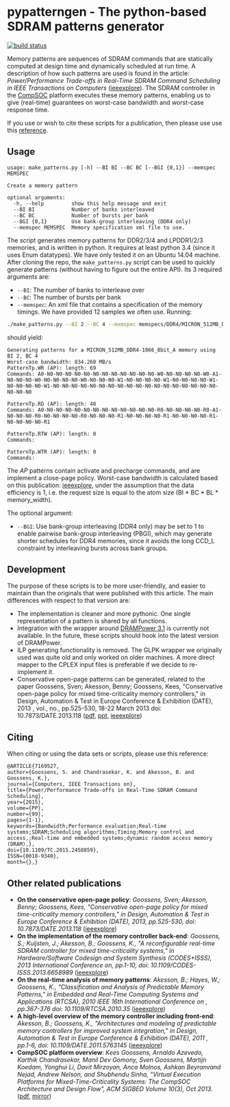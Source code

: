 # pypatterngen - The python-based SDRAM patterns generator
[![build status](https://git.ics.ele.tue.nl/ci/projects/6/status.png?ref=master)](https://git.ics.ele.tue.nl/ci/projects/6?ref=master)

Memory patterns are sequences of SDRAM commands that are statically computed at design time and dynamically scheduled at run time. A description of how such patterns are used is found in the article: *Power/Performance Trade-offs in Real-Time SDRAM Command Scheduling in IEEE Transactions on Computers* ([ieeexplore](http://ieeexplore.ieee.org/xpl/articleDetails.jsp?arnumber=7169527)). The SDRAM controller in the [CompSOC](http://www.compsoc.eu) platform executes these memory patterns, enabling us to give (real-time) guarantees on worst-case bandwidth and worst-case response time.

If you use or wish to cite these scripts for a publication, then please use use this [reference](#citing).

## Usage

```
usage: make_patterns.py [-h] --BI BI --BC BC [--BGI {0,1}] --memspec MEMSPEC

Create a memory pattern

optional arguments:
  -h, --help         show this help message and exit
  --BI BI            Number of banks interleaved
  --BC BC            Number of bursts per bank
  --BGI {0,1}        Use bank-group interleaving (DDR4 only)
  --memspec MEMSPEC  Memory specification xml file to use.
```

The script generates memory patterns for DDR2/3/4 and LPDDR1/2/3 memories, and is written in python. It requires at least python 3.4 (since it uses Enum datatypes). We have only tested it on an Ubuntu 14.04 machine. After cloning the repo, the `make_patterns.py` script can be used to quickly generate patterns (without having to figure out the entire API). Its 3 required arguments are:

 * `--BI`: The number of banks to interleave over
 * `--BC`: The number of bursts per bank
 * `--memspec`: An xml file that contains a specification of the memory timings. We have provided 12 samples we often use. Running:

```bash
./make_patterns.py --BI 2 --BC 4 --memspec memspecs/DDR4/MICRON_512MB_DDR4-1866_8bit_A.xml
```

should yield:

```
Generating patterns for a MICRON_512MB_DDR4-1866_8bit_A memory using BI 2, BC 4
Worst-case bandwidth: 834.260 MB/s
PatternTp.WR (AP): length: 69
Commands: A0-N0-N0-N0-N0-N0-N0-N0-N0-N0-N0-N0-N0-W0-N0-N0-N0-N0-W0-A1-N0-N0-N0-W0-N0-N0-N0-N0-W0-N0-N0-N0-W1-N0-N0-N0-N0-W1-N0-N0-N0-N0-W1-N0-N0-N0-N0-W1-N0-N0-N0-N0-N0-N0-N0-N0-N0-N0-N0-N0-N0-N0-N0-N0-N0-N0-N0-N0-N0

PatternTp.RD (AP): length: 48
Commands: A0-N0-N0-N0-N0-N0-N0-N0-N0-N0-N0-N0-N0-R0-N0-N0-N0-N0-R0-A1-N0-N0-N0-R0-N0-N0-N0-N0-R0-N0-N0-N0-R1-N0-N0-N0-N0-R1-N0-N0-N0-N0-R1-N0-N0-N0-N0-R1

PatternTp.RTW (AP): length: 0
Commands: 

PatternTp.WTR (AP): length: 0
Commands: 
```

The *AP* patterns contain activate and precharge commands, and are implement a close-page policy. Worst-case bandwidth is calculated based on this publication: [ieeexplore](http://ieeexplore.ieee.org/xpl/articleDetails.jsp?arnumber=5591843), under the assumption that the data efficiency is 1, i.e. the request size is equal to the atom size (BI * BC * BL * memory_width).

The optional argument:
 * `--BGI`: Use bank-group interleaving (DDR4 only)
may be set to 1 to enable pairwise bank-group interleaving (PBGI), which may generate shorter schedules for DDR4 memories, since it avoids the long CCD_L constraint by interleaving bursts across bank groups.

## Development
The purpose of these scripts is to be more user-friendly, and easier to maintain than the originals that were published with this article. The main differences with respect to that version are:

 * The implementation is cleaner and more pythonic. One single representation of a pattern is shared by all functions.
 * Integration with the wrapper around [DRAMPower 3.1](https://github.com/ravenrd/DRAMPower) is currently not available. In the future, these scripts should hook into the latest version of DRAMPower.
 * ILP generating functionality is removed. The GLPK wrapper we originally used was quite old and only worked on older machines. A more direct mapper to the CPLEX input files is preferable if we decide to re-implement it.
 * Conservative open-page patterns can be generated, related to the paper Goossens, Sven; Akesson, Benny; Goossens, Kees, "Conservative open-page policy for mixed time-criticality memory controllers," in Design, Automation & Test in Europe Conference & Exhibition (DATE), 2013 , vol., no., pp.525-530, 18-22 March 2013
doi: 10.7873/DATE.2013.118 ([pdf](http://www.es.ele.tue.nl/~sgoossens/pub/goossens13-date.pdf), [ppt](http://www.es.ele.tue.nl/~sgoossens/pub/goossens13-date_presentation.pdf), [ieeexplore](http://ieeexplore.ieee.org/xpl/articleDetails.jsp?arnumber=6513564))

## Citing
When citing or using the data sets or scripts, please use this reference:
```
@ARTICLE{7169527, 
author={Goossens, S. and Chandrasekar, K. and Akesson, B. and Goossens, K.}, 
journal={Computers, IEEE Transactions on}, 
title={Power/Performance Trade-offs in Real-Time SDRAM Command Scheduling}, 
year={2015}, 
volume={PP}, 
number={99}, 
pages={1-1}, 
keywords={Bandwidth;Performance evaluation;Real-time systems;SDRAM;Scheduling algorithms;Timing;Memory control and access,;Real-time and embedded systems;dynamic random access memory (DRAM),}, 
doi={10.1109/TC.2015.2458859}, 
ISSN={0018-9340}, 
month={},}
```

## Other related publications

 * **On the conservative open-page policy**: *Goossens, Sven; Akesson, Benny; Goossens, Kees, "Conservative open-page policy for mixed time-criticality memory controllers," in Design, Automation & Test in Europe Conference & Exhibition (DATE), 2013, pp.525-530, doi: 10.7873/DATE.2013.118* ([ieeexplore](http://ieeexplore.ieee.org/stamp/stamp.jsp?tp=&arnumber=6513564&isnumber=6513446))
 * **On the implementation of the memory controller back-end**: *Goossens, S.; Kuijsten, J.; Akesson, B.; Goossens, K., "A reconfigurable real-time SDRAM controller for mixed time-criticality systems," in Hardware/Software Codesign and System Synthesis (CODES+ISSS), 2013 International Conference on, pp.1-10, 
doi: 10.1109/CODES-ISSS.2013.6658989* ([ieeexplore](http://ieeexplore.ieee.org/xpl/articleDetails.jsp?arnumber=6658989))
 * **On the real-time analysis of memory patterns**: *Akesson, B.; Hayes, W.; Goossens, K., "Classification and Analysis of Predictable Memory Patterns," in Embedded and Real-Time Computing Systems and Applications (RTCSA), 2010 IEEE 16th International Conference on , pp.367-376 doi: 10.1109/RTCSA.2010.35* ([ieeexplore](http://ieeexplore.ieee.org/xpl/articleDetails.jsp?arnumber=5591843))
 * **A high-level overview of the memory controller including front-end**: *Akesson, B.; Goossens, K., "Architectures and modeling of predictable memory controllers for improved system integration," in Design, Automation & Test in Europe Conference & Exhibition (DATE), 2011 , pp.1-6, doi: 10.1109/DATE.2011.5763145* ([ieeexplore](http://ieeexplore.ieee.org/xpl/articleDetails.jsp?arnumber=5763145))
 * **CompSOC platform overview**: *Kees Goossens, Arnaldo Azevedo, Karthik Chandrasekar, Manil Dev Gomony, Sven Goossens, Martijn Koedam, Yonghui Li, Davit Mirzoyan, Anca Molnos, Ashkan Beyranvand Nejad, Andrew Nelson, and Shubhendu Sinha, "Virtual Execution Platforms for Mixed-Time-Criticality Systems: The CompSOC Architecture and Design Flow", ACM SIGBED Volume 10(3), Oct 2013.* ([pdf](http://www.es.ele.tue.nl/~kgoossens/2013-sigbed.pdf), [mirror](http://sigbed.seas.upenn.edu/archives/2013-10/crts2012_submission_5.pdf))